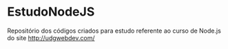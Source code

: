 EstudoNodeJS
============

Repositório dos códigos criados para estudo referente ao curso de Node.js do site http://udgwebdev.com/

